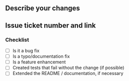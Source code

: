 ## Describe your changes

## Issue ticket number and link

### Checklist
- [ ] Is it a bug fix
- [ ] Is a typo/documentation fix
- [ ] Is a feature enhancement
- [ ] Created tests that fail without the change (if possible)
- [ ] Extended the README / documentation, if necessary
